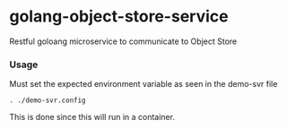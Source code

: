 # golang-object-store-service
Restful goloang microservice to communicate to Object Store

### Usage

Must set the expected environment variable as seen in the demo-svr file

`. ./demo-svr.config`

This is done since this will run in a container.